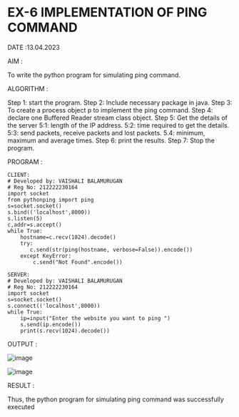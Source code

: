 # EX-6 IMPLEMENTATION OF PING COMMAND

DATE :13.04.2023

AIM :

To write the python program for simulating ping command.

ALGORITHM :

Step 1: start the program.
Step 2: Include necessary package in java.
Step 3: To create a process object p to implement the ping command.
Step 4: declare one Buffered Reader stream class object.
Step 5: Get the details of the server
5:1: length of the IP address.
5:2: time required to get the details.
5:3: send packets, receive packets and lost packets.
5.4: minimum, maximum and average times.
Step 6: print the results. Step 7: Stop the program.

PROGRAM :


```
CLIENT:
# Developed by: VAISHALI BALAMURUGAN
# Reg No: 212222230164
import socket
from pythonping import ping
s=socket.socket()
s.bind(('localhost',8000))
s.listen(5)
c,addr=s.accept()
while True:
    hostname=c.recv(1024).decode()
    try:
       c.send(str(ping(hostname, verbose=False)).encode())
    except KeyError:
        c.send("Not Found".encode())
```
```
SERVER:
# Developed by: VAISHALI BALAMURUGAN
# Reg No: 212222230164
import socket
s=socket.socket()
s.connect(('localhost',8000))
while True:
    ip=input("Enter the website you want to ping ")
    s.send(ip.encode())
    print(s.recv(1024).decode())
 ```
OUTPUT :

![image](https://github.com/VaishaliBalamurugan22008813/EX-6/assets/119390134/2adb7fb4-c8eb-4354-ad51-2523f4274747)

![image](https://github.com/VaishaliBalamurugan22008813/EX-6/assets/119390134/2e47facb-8a13-4af0-8cca-86c9d41f55b8)


RESULT :

Thus, the python program for simulating ping command was
successfully executed
